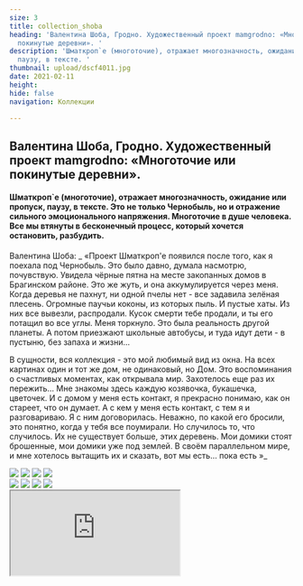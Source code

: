 ```yaml
---
size: 3
title: collection_shoba
heading: 'Валентина Шоба, Гродно. Художественный проект mamgrodno: «Многоточие или
  покинутые деревни». '
description: 'Шматкроп`е (многоточие), отражает многозначность, ожидание или пропуск,
  паузу, в тексте. '
thumbnail: upload/dscf4011.jpg
date: 2021-02-11
height: 
hide: false
navigation: Коллекции

---
```

## **Валентина Шоба, Гродно. Художественный проект mamgrodno: «Многоточие или покинутые деревни».**

#### Шматкроп\`е (многоточие), отражает многозначность, ожидание или пропуск, паузу, в тексте. Это не только Чернобыль, но и отражение сильного эмоционального напряжения. Многоточие в душе человека. Все мы втянуты в бесконечный процесс, который хочется остановить, разбудить.

Валентина Шоба: _ «Проект Шматкроп'е появился после того, как я поехала под Чернобыль. Это было давно, думала насмотрю, почувствую. Увидела чёрные пятна на месте закопанных домов в Брагинском районе. Это же жуть, и она аккумулируется через меня. Когда деревья не пахнут, ни одной пчелы нет - все задавила зелёная плесень. Огромные паучьи коконы, из которых пыль. И пустые хаты. Из них все вывезли, распродали. Кусок смерти тебе продали, и ты его потащил во все углы. Меня торкнуло. Это была реальность другой планеты. А потом приезжают школьные автобусы, и туда идут дети - в пустыню, без запаха и жизни…

В сущности, вся коллекция - это мой любимый вид из окна. На всех картинах один и тот же дом, не одинаковый, но Дом. Это воспоминания о счастливых моментах, как открывала мир. Захотелось еще раз их пережить… Мне знакомы здесь каждую козявочка, букашечка, цветочек. И с домом у меня есть контакт, я прекрасно понимаю, как он стареет, что он думает. А с кем у меня есть контакт, с тем я и разговариваю. Я с ним договорилась. Неважно, по какой его бросили, это понятно, когда у тебя все поумирали. Но случилось то, что случилось. Их не существует больше, этих деревень. Мои домики стоят брошенные, мои домики уже под землей. В своём параллельном мире, и мне хотелось вытащить их и сказать, вот мы есть… пока есть »_

<div class = "gallery4"> 
<!-- Смените gallery2 на gallery3 или gallery4, цифра определяет количество картинок в одном ряду -->
<a href="https://imgur.com/CtbK4DF"><img
src="https://i.imgur.com/CtbK4DF.jpg "></a> 
<a href="https://imgur.com/kVTomGE"><img src="https://i.imgur.com/kVTomGE.jpg"></a>
<a href = "https://imgur.com/1rOjhNU"><img 
src="https://i.imgur.com/1rOjhNU.jpg"></a>
<a href="https://imgur.com/ X6M9I4C "><img 
src =" https://i.imgur.com/X6M9I4C.jpg "></a> 
</div>

<div class = "gallery4"> 
<!-- Смените gallery2 на gallery3 или gallery4, цифра определяет количество картинок в одном ряду -->
<a href="https://imgur.com/s6UpL5S"><img src="https://i.imgur.com/s6UpL5S.jpg"></a>
<a href="https://imgur.com/gHpuKUT"><img 
src="https://i.imgur.com/ gHpuKUT.jpg "></a>
<a href="https://imgur.com/X6mSkLk"><img 
src="https://i.imgur.com/X6mSkLk.jpg"></a> 
<a href= "https://imgur.com/ BhDpeBL "><img 
src="https://i.imgur.com/BhDpeBL.jpg "></a>
</div>

<div><iframe class="youtube" src="https://www.youtube.com/embed/v=z0iFRVRGlGU"></div>

<div><iframe class="youtube" src="https://www.youtube.com/embed/v=uVxDuOCYbig"></div>

Виртуальный тур по выставке Шматкроп\`е [здесь](https://www.mamgrodno.com/shoba_village/)

[Валентина Шоба: «Работаю, когда темно, днём я не знаю, что мне с собой делать»](https://www.mamgrodno.com/projects/shoba_village.html)